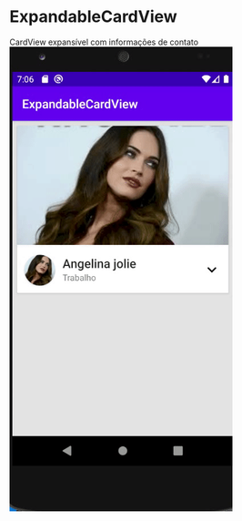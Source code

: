 # ExpandableCardView
CardView expansível com informações de contato
![Gif do projeto](https://github.com/vandodev/ExpandableCardView/blob/master/ExpandableCardView.gif)
